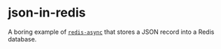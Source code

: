 # json-in-redis

A boring example of [`redis-async`](https://github.com/benashford/redis-async-rs) that stores a JSON
record into a Redis database.

